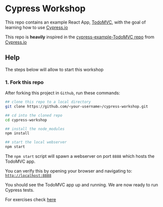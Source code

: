 # Cypress Workshop

This repo contains an example React App, [TodoMVC](http://todomvc.com), with the goal of learning how to use [Cypress.io](https://cypress.io)

This repo is **heavily** inspired in the [cypress-example-TodoMVC repo](https://github.com/cypress-io/cypress-example-todomvc) from [Cypress.io](https://cypress.io)

## Help

The steps below will allow to start this workshop


### 1. Fork this repo

After forking this project in `Github`, run these commands:

```bash
## clone this repo to a local directory
git clone https://github.com/<your-username>/cypress-workshop.git

## cd into the cloned repo
cd cypress-workshop

## install the node_modules
npm install

## start the local webserver
npm start
```

The `npm start` script will spawn a webserver on port `8888` which hosts the TodoMVC app.

You can verify this by opening your browser and navigating to: [`http://localhost:8888`](http://localhost:8888)

You should see the TodoMVC app up and running. We are now ready to run Cypress tests.

For exercises check [here](exercises/)




